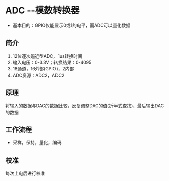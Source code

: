 # ADC --模数转换器
- 基本目的：GPIO仅能显示0或1的电平，而ADC可以量化数据
## 简介
1. 12位逐次逼近型ADC，1us转换时间
2. 输入电压：0-3.3V；转换结果：0-4095
3. 18通道，16外部(GPIO)，2内部
4. ADC资源：ADC2，ADC2
## 原理
将输入的数据与DAC的数据比较，反复调整DAC的值(折半式查找)，最后输出DAC的数据
## 工作流程
- 采样，保持，量化，编码
## 校准
每次上电后进行校准
